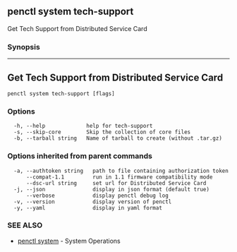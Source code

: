 ## penctl system tech-support

Get Tech Support from Distributed Service Card

### Synopsis



------------------------------
 Get Tech Support from Distributed Service Card 
------------------------------


```
penctl system tech-support [flags]
```

### Options

```
  -h, --help             help for tech-support
  -s, --skip-core        Skip the collection of core files
  -b, --tarball string   Name of tarball to create (without .tar.gz)
```

### Options inherited from parent commands

```
  -a, --authtoken string   path to file containing authorization token
      --compat-1.1         run in 1.1 firmware compatibility mode
      --dsc-url string     set url for Distributed Service Card
  -j, --json               display in json format (default true)
      --verbose            display penctl debug log
  -v, --version            display version of penctl
  -y, --yaml               display in yaml format
```

### SEE ALSO
* [penctl system](penctl_system.md)	 - System Operations

